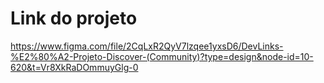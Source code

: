 # Link do projeto
https://www.figma.com/file/2CqLxR2QyV7lzqee1yxsD6/DevLinks-%E2%80%A2-Projeto-Discover-(Community)?type=design&node-id=10-620&t=Vr8XkRaDOmmuyGlg-0